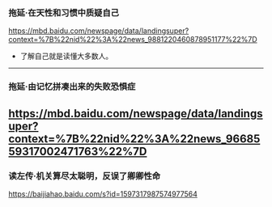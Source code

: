 ### 拖延·在天性和习惯中质疑自己
https://mbd.baidu.com/newspage/data/landingsuper?context=%7B%22nid%22%3A%22news_9881220460878951177%22%7D
- 了解自己就是读懂大多数人。
---
### 拖延·由记忆拼凑出来的失败恐惧症
https://mbd.baidu.com/newspage/data/landingsuper?context=%7B%22nid%22%3A%22news_9668559317002471763%22%7D
---
### 读左传·机关算尽太聪明，反误了卿卿性命
https://baijiahao.baidu.com/s?id=1597317987574977564
